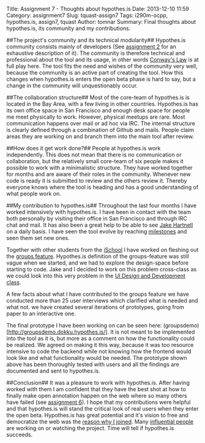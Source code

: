 Title: Assignment 7 - Thoughts about hypothes.is
Date: 2013-12-10 11:59
Category: assignment7
Slug: tquast-assign7
Tags: i290m-ocpp, hypothes.is, assign7, tquast
Author: tomnar
Summary: Final thoughts about hypothes.is, its community and my contributions.

##The project's community and its technical modularity##
Hypothes.is community consists mainly of developers (See [assignment 2](http://courses.ischool.berkeley.edu/i290m-ocpp/site/article/tquast-assign2.html) for an exhaustive description of it). The community is therefore technical and professional about the tool and its usage, in other words [Conway's Law](http://www.melconway.com/research/committees.html) is at full play here. The tool fits the need and wishes of the community very well, because the community is an active part of creating the tool. How this changes when hypothes.is enters the open beta phase is hard to say, but a change in the community will unquestionably occur. 

##The collaboration structure##
Most of the core-team of hypothes.is is located in the Bay Area, with a few living in other countries. Hypothes.is has its own office space in San Francisco and enough desk space for people me meet physically to work. However, physical meetups are rare. Most communication happens over mail or ad hoc via IRC. The internal structure is clearly defined through a combination of Github and mails. People claim areas they are working on and branch them into the main tool after review. 

##How does it get work done?##
People at hypothes.is work independently. This does not mean that there is no communication or collaboration, but the relatively small core-team of six people makes it possible to work with a minimalistic structure. They have worked together for months and are aware of their roles in the community. Whenever new code is ready it is submitted to review and the others review it. Thereby everyone knows where the tool is heading and has a good understanding of what people work on.

##My contribution to hypothes.is##
Throughout the last four months I have worked intensively with hypothes.is. I have been in contact with the team both personally by visiting their office in San Francisco and through IRC chat and mail. It has also been a great help to be able to see [Jake Hartnell](http://hypothes.is/who/) on a daily basis. I have seen the tool evolve by reaching [milestones](https://github.com/hypothesis/h/wiki/roadmap) and seen them set new ones. 

Together with other students from the [iSchool](http://www.ischool.berkeley.edu/) I have worked on fleshing out the [groups feature](https://docs.google.com/document/d/17HDaujAt5P9o5x2Yinr8jL_tZS_3Zd36VBYbpPz-bkM). Hypothes.is definition of the groups-feature was still vague when we started, and we had to explore the design-space before starting to code. Jake and I decided to work on this problem cross-class as we could look into this very problem in the [UI Design and Development class](http://blogs.ischool.berkeley.edu/i213f13/). 

A few facts about what I have contributed to the groups feature
we have conducted more than 25 user interviews which clarified what is needed and what not.
we have created several iterations of prototypes, going from paper to an interactive one.

The final prototype I have been working on can be seen here: (groupsdemo)[http://groupsdemo.dokku.hypothes.is/]. It is not meant to be implemented into the tool as it is, but more as a comment on how the functionality could be realized. We agreed on making it this way, because it was too resource intensive to code the backend while not knowing how the frontend would look like and what functionality would be needed. The prototype shown above has been thoroughly tested with users and all the findings are documented and sent to hypothes.is.

##Conclusion##
It was a pleasure to work with hypothes.is. After having worked with them I am confident that they have the best shot at how to finally make open annotation happen on the web where so many others have failed (see [assignment 6](http://courses.ischool.berkeley.edu/i290m-ocpp/site/article/tquast-assign6.html)). I hope that my contributions were helpful and that hypothes.is will stand the critical look of real users when they enter the open beta. Hypothes.is has great potential and it's vision to free and democratize the web was the [reason why I joined](http://courses.ischool.berkeley.edu/i290m-ocpp/site/article/tquast-assign1.html). Many [influential people](http://hypothes.is/who/) are working on or watching the project.
Time will tell if hypothes.is succeeds.
